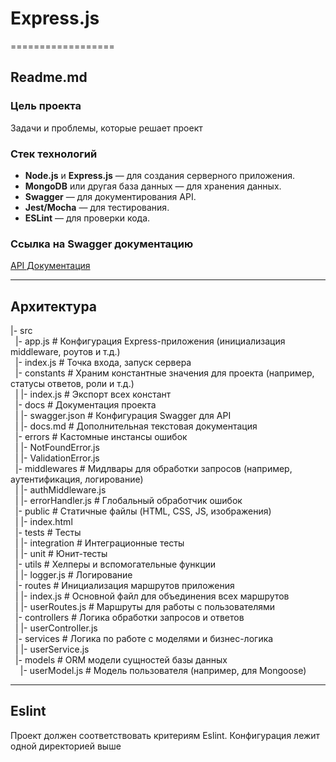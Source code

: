 # Express.js  
==================



## Readme.md   

### Цель проекта  
Задачи и проблемы, которые решает проект

### Стек технологий  
- **Node.js** и **Express.js** — для создания серверного приложения.
- **MongoDB** или другая база данных — для хранения данных.
- **Swagger** — для документирования API.
- **Jest/Mocha** — для тестирования.
- **ESLint** — для проверки кода.

### Ссылка на Swagger документацию
[API Документация](http://localhost:3000/api-docs)


------------------

## Архитектура  
|- src  
   &nbsp;&nbsp;|- app.js             # Конфигурация   Express-приложения (инициализация middleware, роутов и т.д.)  
   &nbsp;&nbsp;|- index.js           # Точка входа, запуск сервера  
   &nbsp;&nbsp;|- constants          # Храним константные значения для проекта (например, статусы ответов, роли и т.д.)  
   &nbsp;&nbsp;|  |- index.js        # Экспорт всех констант  
   &nbsp;&nbsp;|- docs               # Документация проекта  
   &nbsp;&nbsp;|  |- swagger.json    # Конфигурация Swagger для API  
   &nbsp;&nbsp;|  |- docs.md         # Дополнительная текстовая документация  
   &nbsp;&nbsp;|- errors             # Кастомные инстансы ошибок  
   &nbsp;&nbsp;|  |- NotFoundError.js  
   &nbsp;&nbsp;|  |- ValidationError.js  
   &nbsp;&nbsp;|- middlewares        # Мидлвары для обработки запросов (например, аутентификация, логирование)  
   &nbsp;&nbsp;|  |- authMiddleware.js  
   &nbsp;&nbsp;|  |- errorHandler.js # Глобальный обработчик ошибок  
   &nbsp;&nbsp;|- public             # Статичные файлы (HTML, CSS, JS, изображения)  
   &nbsp;&nbsp;|  |- index.html  
   &nbsp;&nbsp;|- tests              # Тесты  
   &nbsp;&nbsp;|  |- integration     # Интеграционные тесты  
   &nbsp;&nbsp;|  |- unit            # Юнит-тесты  
   &nbsp;&nbsp;|- utils              # Хелперы и вспомогательные функции  
   &nbsp;&nbsp;|  |- logger.js       # Логирование  
   &nbsp;&nbsp;|- routes             # Инициализация маршрутов приложения  
   &nbsp;&nbsp;|  |- index.js        # Основной файл для объединения всех маршрутов  
   &nbsp;&nbsp;|  |- userRoutes.js   # Маршруты для работы с пользователями  
   &nbsp;&nbsp;|- controllers        # Логика обработки запросов и ответов  
   &nbsp;&nbsp;|  |- userController.js  
   &nbsp;&nbsp;|- services           # Логика по работе с моделями и бизнес-логика  
   &nbsp;&nbsp;|  |- userService.js  
   &nbsp;&nbsp;|- models             # ORM модели сущностей базы данных  
   &nbsp;&nbsp;&nbsp;&nbsp;|- userModel.js    # Модель пользователя (например, для Mongoose)  


------------------

## Eslint
Проект должен соответствовать критериям Eslint. Конфигурация лежит одной директорией выше


